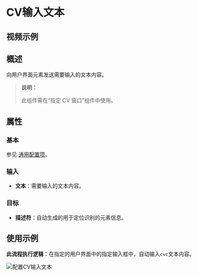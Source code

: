 # CV输入文本

## 视频示例

## 概述

向用户界面元素发送需要输入的文本内容。

> **说明：**
>
> 此组件需在“指定 CV 窗口”组件中使用。

## 属性

### 基本

参见 [通用配置项](./../Appendix/CommonConfigurationItems.md)。

### 输入

- **文本**：需要输入的文本内容。

### 目标

- **描述符**：自动生成的用于定位识别的元素信息。

## 使用示例

**此流程执行逻辑**：在指定的用户界面中的指定输入框中，自动输入`cvc`文本内容。

![配置CV输入文本](https://docimages.blob.core.chinacloudapi.cn/images/Activities/cvinputtext20211109.png)

